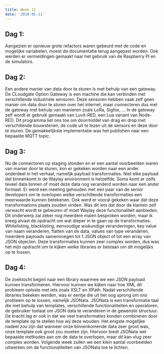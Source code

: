 ```yaml
---
title: Week 12
date: '2019-05-11'
---
```


## Dag 1:

Aangezien er opnieuw grote refactors waren gebeurd met de code en mogelijke variabelen, moest de documentatie terug aangepast worden. Ook werden er vermeldingen gemaakt naar het gebruik van de Raspberry PI en de simulators.

## Dag 2:

Een andere manier van data door te sturen is met behulp van een gateway. De CLoudgate Option Gateway is een machine die kan verbinden met verschillende industriele sensoren. Deze sensoren hebben vaak zelf geen manier om data door te sturen over het internet, maar connecteren dus met de gateway met behulp van manieren zoals LoRa, Sigfox, ... In de gateway zelf wordt er gebruik gemaakt van Luvit-RED, een Lua variant van Node-RED. Dit programma liet ons toe om doormiddel van drag en drop met verschillende bouwstenen, de code uit te lezen uit de sensors en deze door te sturen. De gemakkelijkste implementatie was het publishen naar een bepaalde MQTT topic.

## Dag 3:

Nu de connectoren op staging stonden en er een aantal voorbeelden waren van manier door te sturen, kon er gekeken worden naar een ander onderdeel in het verhaal, namelijk payload transformaties. Niet elke payload dat binnenkomt in de Waylay environment is hetzelfde. Soms komt er zelfs teveel data binnen of moet deze data nog veranderd worden naar een ander formaat. Er werd een meeting gehouden met een paar van de senior developers om te overlopen welke verschillende transformaties een meerwaarde kunnen betekenen. Ook werd er vooral gekeken waar dat deze transformations plaats zouden vinden. Was dit iets dat door de klanten zelf verwacht wordt te gebeuren of moet Waylay deze functionaliteit aanbieden. Dit onderwerp zal zeker nog meerdere malen besproken worden, maar ik kreeg alvast de opdracht om wat dieper in te gaan op de transformaties. Whitelisting, blacklisting, eenvoudige wiskundige veranderingen, key value van naam veranderen, flatten van de data, values van type veranderen, meerdere payloads samenvoegen tot 1 JSON object of tot een array van JSON objecten. Deze transformaties kunnen zeer complex worden, dus was het mijn opdracht om te kijken welke libraries er bestaan om dit mogelijks op te lossen.

## Dag 4:

De zoektocht begint naar een library waarmee we een JSON payload kunnen transformeren. Hiervoor kunnen we kijken naar hoe XML dit probleem oploste met iets zoals XSLT en XPath. Nadat verschillende libraries bekeken werden, was er eentje die uit het oog sprong om ons probleem op te lossen, namelijk JSONata. JSONata is een transformatie taal die met behulp van templates, verschillende functionaliteiten en operatoren, de gebruiker toelaat om JSON data te veranderen in de gewenste structuur. De kracht lag er ook in dat we veel transformaties konden combineren door de template op te stellen hoe wij deze wouden. Het enigste mogelijke nadeel zou zijn dat wanneer onze binnenkomende data zeer groot was, onze template ook groot zou moeten zijn. Hiervoor biedt JSONata wel bepaalde methodes aan om de data te overlopen, maar dit kan vlug zeer complex worden. Volgende week zullen we een klein aantal voorbeelden uitwerken om de functionaliteiten van JSONata toe te lichten.
